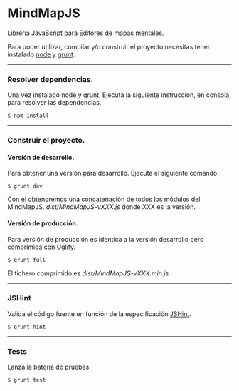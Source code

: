 # MindMapJS

  Librería JavaScript para Editores de mapas mentales.

  Para poder utilizar, compilar y/o construir el proyecto necesitas tener instalado [node](http://nodejs.org/) y [grunt](http://gruntjs.com/). 

---
### Resolver dependencias. 
   
  Una vez instalado node y grunt. Ejecuta la siguiente instrucción, en consola, para resolver las dependencias.

  `$ npm install`

---
### Construir el proyecto.
#### Versión de desarrollo.
  Para obtener una versión para desarrollo. Ejecuta el siguiente comando.
  
  `$ grunt dev`
  
  Con el obtendremos una concatenación de todos los módulos del MindMapJS. *dist/MindMapJS-vXXX.js* donde XXX es la versión.
    
#### Versión de producción.
  Para versión de producción es identica a la versión desarrollo pero comprimida con [Uglify](https://github.com/mishoo/UglifyJS).

  `$ grunt full`
    
  El fichero comprimido es *dist/MindMapJS-vXXX.min.js*

---
### JSHint
  Valida el código fuente en función de la especificación [JSHint](http://www.jshint.com/).

  `$ grunt hint`

---
### Tests
  Lanza la batería de pruebas.

  `$ grunt test`
